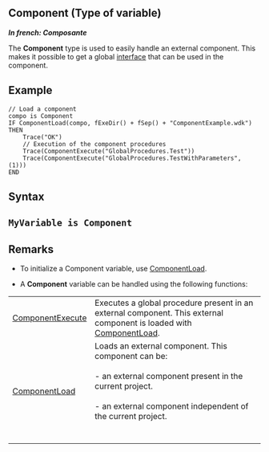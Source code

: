 
## Component (Type of variable)

***In french: Composante***
			
				



<a name="XUse"></a>
<a name="Use"></a>
<a name="description"></a>
The **Component** type is used to easily handle an external component. This makes it possible to get a global [interface](../POO/6010017.md) that can be used in the component. 
<a name="Example1"></a>
<a name="sample_code"></a>

## Example


```wl
// Load a component
compo is Component
IF ComponentLoad(compo, fExeDir() + fSep() + "ComponentExample.wdk") THEN
	Trace("OK")
	// Execution of the component procedures
	Trace(ComponentExecute("GlobalProcedures.Test"))
	Trace(ComponentExecute("GlobalProcedures.TestWithParameters", (1)))
END
```




## Syntax
<a name="SYNTAX1"></a>

`MyVariable is Component`
---







<a name="NOTE0"></a>

## Remarks


- To initialize a Component variable, use [ComponentLoad](../WDLang1/3014023.md).

- A **Component** variable can be handled using the following functions: 
	


|   |   |
| --- | --- |
| [ComponentExecute](../WDLang1/1410089107.md) | Executes a global procedure present in an external component. This external component is loaded with [ComponentLoad](../WDLang1/3014023.md). |
| [ComponentLoad](../WDLang1/3014023.md) | Loads an external component. This component can be:<br><br>	- an external component present in the current project. <br><br>	- an external component independent of the current project.<br><br><br> |





